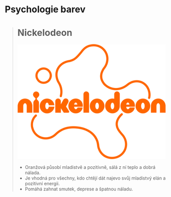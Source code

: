 # Psychologie barev
> # Nickelodeon 
>
>[![nick](Nickelodeon.png "Nick")](https://upload.wikimedia.org/wikipedia/commons/thumb/e/e5/Nickelodeon_2023_logo_%28outline%29.svg/1280px-Nickelodeon_2023_logo_%28outline%29.svg.png)
> - Oranžová působí mladistvě a pozitivně, sálá z ní teplo a dobrá nálada. 
> - Je vhodná pro všechny, kdo chtějí dát najevo svůj mladistvý elán a pozitivní energii. 
> - Pomáhá zahnat smutek, deprese a špatnou náladu.
>

